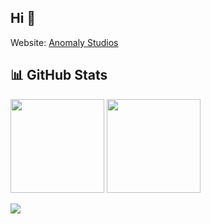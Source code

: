 ## Hi 👋

Website: [Anomaly Studios](https://studio.anomaly.my.id/)

## 📊 GitHub Stats

<p>
  <img src="https://github-readme-stats.vercel.app/api?username=zyxkemren&show_icons=true&theme=github_dark_dimmed" height="150" />
  <img src="https://github-readme-stats.vercel.app/api/top-langs/?username=zyxkemren&layout=compact&theme=github_dark_dimmed" height="150" />
</p>
<p><img 
  src="https://github-readme-stats.vercel.app/api?username=zyxkemren&show_icons=true
  &title_color=ff6f61
  &text_color=ffffff
  &icon_color=00bfff
  &bg_color=0d1117
" />
</p>
